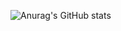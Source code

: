 ![Anurag's GitHub stats](https://github-readme-stats.vercel.app/api?username=arwichok&show_icons=true&theme=radical)
